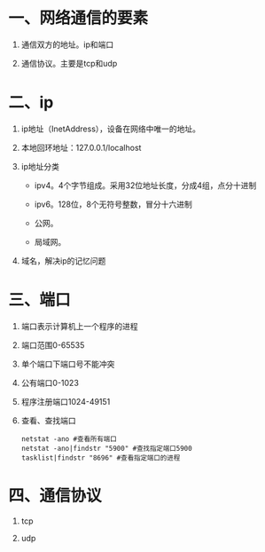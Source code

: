 # 一、网络通信的要素

1. 通信双方的地址。ip和端口

2. 通信协议。主要是tcp和udp

# 二、ip

1. ip地址（InetAddress），设备在网络中唯一的地址。

2. 本地回环地址：127.0.0.1/localhost

3. ip地址分类
   
   - ipv4。4个字节组成。采用32位地址长度，分成4组，点分十进制
   
   - ipv6。128位，8个无符号整数，冒分十六进制
   
   - 公网。
   
   - 局域网。

4. 域名，解决ip的记忆问题

# 三、端口

1. 端口表示计算机上一个程序的进程

2. 端口范围0-65535

3. 单个端口下端口号不能冲突

4. 公有端口0-1023

5. 程序注册端口1024-49151

6. 查看、查找端口
   
   ```shell
   netstat -ano #查看所有端口
   netstat -ano|findstr "5900" #查找指定端口5900
   tasklist|findstr "8696" #查看指定端口的进程
   ```

# 四、通信协议

1. tcp

2. udp
